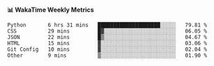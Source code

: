 **:bar_chart: WakaTime Weekly Metrics**

<!--START_SECTION:waka-->

```text
Python       6 hrs 31 mins   ████████████████████░░░░░   79.81 %
CSS          29 mins         █▓░░░░░░░░░░░░░░░░░░░░░░░   06.05 %
JSON         22 mins         █▒░░░░░░░░░░░░░░░░░░░░░░░   04.67 %
HTML         15 mins         ▓░░░░░░░░░░░░░░░░░░░░░░░░   03.06 %
Git Config   10 mins         ▓░░░░░░░░░░░░░░░░░░░░░░░░   02.04 %
Other        9 mins          ▒░░░░░░░░░░░░░░░░░░░░░░░░   01.90 %
```

<!--END_SECTION:waka-->
